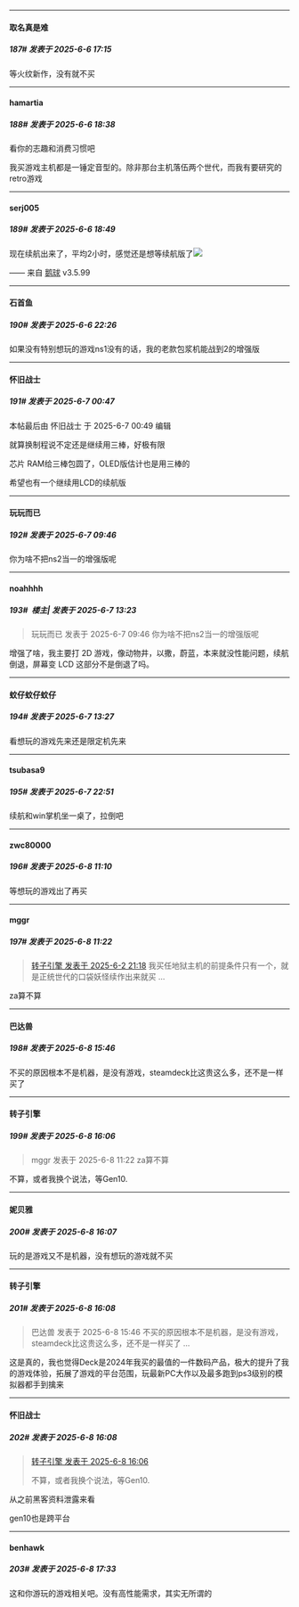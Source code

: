 ﻿
*****

####  取名真是难  
##### 187#       发表于 2025-6-6 17:15

等火纹新作，没有就不买


*****

####  hamartia  
##### 188#       发表于 2025-6-6 18:38

看你的志趣和消费习惯吧

我买游戏主机都是一锤定音型的。除非那台主机落伍两个世代，而我有要研究的retro游戏


*****

####  serj005  
##### 189#       发表于 2025-6-6 18:49

现在续航出来了，平均2小时，感觉还是想等续航版了<img src="https://static.stage1st.com/image/smiley/face2017/002.png" referrerpolicy="no-referrer">

—— 来自 [鹅球](https://www.pgyer.com/GcUxKd4w) v3.5.99


*****

####  石首鱼  
##### 190#       发表于 2025-6-6 22:26

如果没有特别想玩的游戏ns1没有的话，我的老款包浆机能战到2的增强版


*****

####  怀旧战士  
##### 191#       发表于 2025-6-7 00:47

 本帖最后由 怀旧战士 于 2025-6-7 00:49 编辑 

就算换制程说不定还是继续用三棒，好极有限

芯片 RAM给三棒包圆了，OLED版估计也是用三棒的

希望也有一个继续用LCD的续航版


*****

####  玩玩而已  
##### 192#       发表于 2025-6-7 09:46

你为啥不把ns2当一的增强版呢


*****

####  noahhhh  
##### 193#         楼主| 发表于 2025-6-7 13:23

<blockquote>玩玩而已 发表于 2025-6-7 09:46
你为啥不把ns2当一的增强版呢</blockquote>
增强了啥，我主要打 2D 游戏，像动物井，以撒，蔚蓝，本来就没性能问题，续航倒退，屏幕变 LCD 这部分不是倒退了吗。


*****

####  蚊仔蚊仔蚊仔  
##### 194#       发表于 2025-6-7 13:27

看想玩的游戏先来还是限定机先来


*****

####  tsubasa9  
##### 195#       发表于 2025-6-7 22:51

续航和win掌机坐一桌了，拉倒吧


*****

####  zwc80000  
##### 196#       发表于 2025-6-8 11:10

等想玩的游戏出了再买


*****

####  mggr  
##### 197#       发表于 2025-6-8 11:22

<blockquote><a href="httphttps://stage1st.com/2b/forum.php?mod=redirect&amp;goto=findpost&amp;pid=67877035&amp;ptid=2251957" target="_blank">转子引擎 发表于 2025-6-2 21:18</a>
 我买任地狱主机的前提条件只有一个，就是正统世代的口袋妖怪续作出来就买 ...</blockquote>
za算不算


*****

####  巴达兽  
##### 198#       发表于 2025-6-8 15:46

不买的原因根本不是机器，是没有游戏，steamdeck比这贵这么多，还不是一样买了


*****

####  转子引擎  
##### 199#       发表于 2025-6-8 16:06

<blockquote>mggr 发表于 2025-6-8 11:22
za算不算</blockquote>
不算，或者我换个说法，等Gen10.

*****

####  妮贝雅  
##### 200#       发表于 2025-6-8 16:07

玩的是游戏又不是机器，没有想玩的游戏就不买


*****

####  转子引擎  
##### 201#       发表于 2025-6-8 16:08

<blockquote>巴达兽 发表于 2025-6-8 15:46
不买的原因根本不是机器，是没有游戏，steamdeck比这贵这么多，还不是一样买了 ...</blockquote>
这是真的，我也觉得Deck是2024年我买的最值的一件数码产品，极大的提升了我的游戏体验，拓展了游戏的平台范围，玩最新PC大作以及最多跑到ps3级别的模拟器都手到擒来

*****

####  怀旧战士  
##### 202#       发表于 2025-6-8 16:08

<blockquote><a href="httphttps://stage1st.com/2b/forum.php?mod=redirect&amp;goto=findpost&amp;pid=67901850&amp;ptid=2251957" target="_blank">转子引擎 发表于 2025-6-8 16:06</a>

不算，或者我换个说法，等Gen10.</blockquote>
从之前黑客资料泄露来看

gen10也是跨平台


*****

####  benhawk  
##### 203#       发表于 2025-6-8 17:33

这和你游玩的游戏相关吧。没有高性能需求，其实无所谓的

